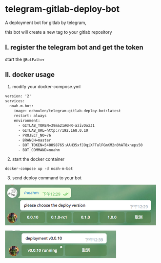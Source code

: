 # telegram-gitlab-deploy-bot
A deployment bot for gitlab by telegram,

this bot will create a new tag to your gitlab repository

## I. register the telegram bot and get the token
start the `@BotFather`

## II. docker usage

1. modify your docker-compose.yml

```
version: '2'
services:
  noah-m-bot:
    image: echoulen/telegram-gitlab-deploy-bot:latest
    restart: always
    environment:
      - GITLAB_TOKEN=39ma21A6HR-azivDozJ1
      - GITLAB_URL=http://192.168.0.10
      - PROJECT_NO=76
      - BRANCH=master
      - BOT_TOKEN=540098765:AAH35xfJ9qiXFTulFGmKM2n0hAT8xneps50
      - BOT_COMMAND=noahm
```

2. start the docker container

```
docker-compose up -d noah-m-bot
```

3. send deploy command to your bot

![options](doc/options.png)

![deploy](doc/deploy.png)
